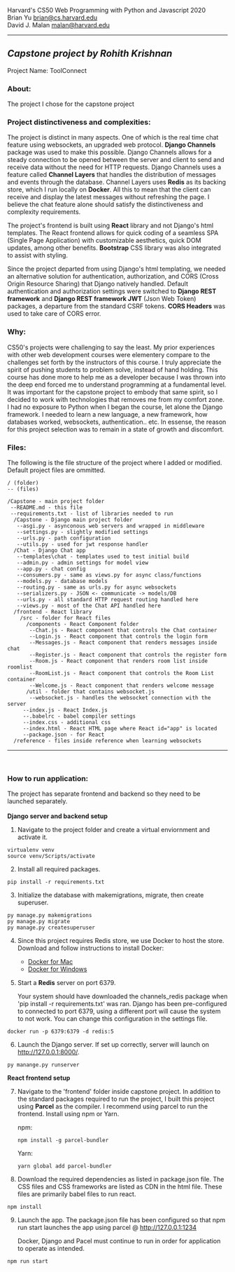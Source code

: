 Harvard's CS50 Web Programming with Python and Javascript 2020<br>
Brian Yu
brian@cs.harvard.edu<br>
David J. Malan
malan@harvard.edu

---

## **_Capstone project by Rohith Krishnan_**

Project Name: ToolConnect<br>

### **About:**

The project I chose for the capstone project 

### **Project distinctiveness and complexities:**

The project is distinct in many aspects. One of which is the real time chat feature using websockets, an upgraded web protocol. **Django Channels** package was used to make this possible. Django Channels allows for a steady connection to be opened between the server and client to send and receive data without the need for HTTP requests. Django Channels uses a feature called **Channel Layers** that handles the distribution of messages and events through the database. Channel Layers uses **Redis** as its backing store, which I run locally on **Docker**. All this to mean that the client can receive and display the latest messages without refreshing the page. I believe the chat feature alone should satisfy the distinctiveness and complexity requirements.

The project's frontend is built using **React** library and not Django's html templates. The React frontend allows for quick coding of a seamless SPA (Single Page Application) with customizable aesthetics, quick DOM updates, among other benefits. **Bootstrap** CSS library was also integrated to assist with styling.

Since the project departed from using Django's html templating, we needed an alternative solution for authentication, authorization, and CORS (Cross Origin Resource Sharing) that Django natively handled. Default authentication and authorization settings were switched to **Django REST framework** and **Django REST framework JWT** (Json Web Token) packages, a departure from the standard CSRF tokens. **CORS Headers** was used to take care of CORS error.

### **Why:**

CS50's projects were challenging to say the least. My prior experiences with other web development courses were elementery compare to the challenges set forth by the instructors of this course. I truly appreciate the spirit of pushing students to problem solve, instead of hand holding. This course has done more to help me as a developer because I was thrown into the deep end forced me to understand programming at a fundamental level. It was important for the capstone project to embody that same spirit, so I decided to work with technologies that removes me from my comfort zone. I had no exposure to Python when I began the course, let alone the Django framework. I needed to learn a new language, a new framework, how databases worked, websockets, authentication.. etc. In essense, the reason for this project selection was to remain in a state of growth and discomfort.

### **Files:**

The following is the file structure of the project where I added or modified. Default project files are ommitted.

```
/ (folder)
-- (files)

/Capstone - main project folder
 --README.md - this file
 --requirements.txt - list of libraries needed to run
  /Capstone - Django main project folder
   --asgi.py - asynconous web servers and wrapped in middleware
   --settings.py - slightly modified settings
   --urls.py - path configuration
   --utils.py - used for jwt response handler
  /Chat - Django Chat app
   --templates\chat - templates used to test initial build
   --admin.py - admin settings for model view
   --app.py - chat config
   --consumers.py - same as views.py for async class/functions
   --models.py - database models
   --routing.py - same as urls.py for async websockets
   --serializers.py - JSON <- communicate -> models/DB
   --urls.py - all standard HTTP request routing handled here
   --views.py - most of the Chat API handled here
  /frontend - React library
    /src - folder for React files
      /components - React Component folder
       --Chat.js - React component that controls the Chat container
       --Login.js - React component that controls the login form
       --Messages.js - React component that renders messages inside chat
       --Register.js - React component that controls the register form
       --Room.js - React component that renders room list inside roomlist
       --RoomList.js - React component that controls the Room List container
       --Welcome.js - React component that renders welcome message
      /util - folder that contains websocket.js
       --websocket.js - handles the websocket connection with the server
     --index.js - React Index.js
     --.babelrc - babel compiler settings
     --index.css - additional css
     --index.html - React HTML page where React id="app" is located
     --package.json - for React
  /reference - files inside reference when learning websockets
```

---

<br>

### **How to run application:**

The project has separate frontend and backend so they need to be launched separately. <br><br>
**Django server and backend setup**

1. Navigate to the project folder and create a virtual enviornment and activate it.

```
virtualenv venv
source venv/Scripts/activate
```

2. Install all required packages.

```
pip install -r requirements.txt
```

3. Initialize the database with makemigrations, migrate, then create superuser.

```
py manage.py makemigrations
py manage.py migrate
py manage.py createsuperuser
```

4. Since this project requires Redis store, we use Docker to host the store. Download and follow instructions to install Docker: <br>

   - [Docker for Mac](https://docs.docker.com/docker-for-mac/install/)<br>
   - [Docker for Windows](https://docs.docker.com/docker-for-windows/install/)<br>

5. Start a **Redis** server on port 6379.

   Your system should have downloaded the channels_redis package when 'pip install -r requirements.txt' was ran. Django has been pre-configured to connected to port 6379, using a different port will cause the system to not work. You can change this configuration in the settings file.

```
docker run -p 6379:6379 -d redis:5
```

6. Launch the Django server. If set up correctly, server will launch on http://127.0.0.1:8000/.

```
py manange.py runserver
```

**React frontend setup**

7. Navigate to the 'frontend' folder inside capstone project. In addition to the standard packages required to run the project, I built this project using **Parcel** as the compiler. I recommend using parcel to run the frontend. Install using npm or Yarn.

   npm:

    ```
    npm install -g parcel-bundler
    ```

   Yarn:

    ```
    yarn global add parcel-bundler
    ```

8. Download the required dependencies as listed in package.json file. The CSS files and CSS frameworks are listed as CDN in the html file. These files are primarily babel files to run react.

```
npm install
```

9. Launch the app. The package.json file has been configured so that npm run start launches the app using parcel @ http://127.0.0.1:1234

   Docker, Django and Pacel must continue to run in order for application to operate as intended.

```
npm run start
```
